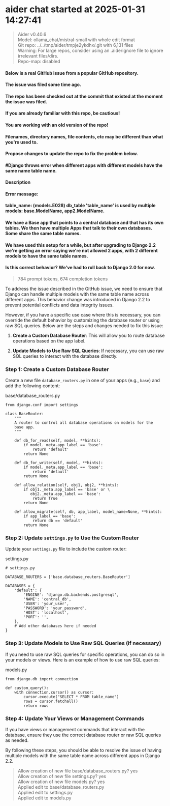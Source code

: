 
# aider chat started at 2025-01-31 14:27:41

> Aider v0.40.6  
> Model: ollama_chat/mistral-small with whole edit format  
> Git repo: ../../tmp/aider/tmpje2ykdhx/.git with 6,131 files  
> Warning: For large repos, consider using an .aiderignore file to ignore irrelevant files/dirs.  
> Repo-map: disabled  

#### Below is a real GitHub issue from a popular GitHub repository.  
#### The issue was filed some time ago.  
#### The repo has been checked out at the commit that existed at the moment the issue was filed.  
#### If you are already familiar with this repo, be cautious!  
#### You are working with an old version of the repo!  
#### Filenames, directory names, file contents, etc may be different than what you're used to.  
####   
#### Propose changes to update the repo to fix the problem below.  
####   
#### #Django throws error when different apps with different models have the same name table name.  
#### Description  
#### 	  
#### Error message:  
#### table_name: (models.E028) db_table 'table_name' is used by multiple models: base.ModelName, app2.ModelName.  
#### We have a Base app that points to a central database and that has its own tables. We then have multiple Apps that talk to their own databases. Some share the same table names.  
#### We have used this setup for a while, but after upgrading to Django 2.2 we're getting an error saying we're not allowed 2 apps, with 2 different models to have the same table names.   
#### Is this correct behavior? We've had to roll back to Django 2.0 for now.  
> 784 prompt tokens, 674 completion tokens  

To address the issue described in the GitHub issue, we need to ensure that Django can handle multiple models with the same table name across different apps. This behavior change was introduced in Django 2.2 to prevent potential conflicts and data integrity issues.

However, if you have a specific use case where this is necessary, you can override the default behavior by customizing the database router or using raw SQL queries. Below are the steps and changes needed to fix this issue:

1. **Create a Custom Database Router**: This will allow you to route database operations based on the app label.

2. **Update Models to Use Raw SQL Queries**: If necessary, you can use raw SQL queries to interact with the database directly.

### Step 1: Create a Custom Database Router

Create a new file `database_routers.py` in one of your apps (e.g., `base`) and add the following content:

base/database_routers.py
```
from django.conf import settings

class BaseRouter:
    """
    A router to control all database operations on models for the
    base app.
    """

    def db_for_read(self, model, **hints):
        if model._meta.app_label == 'base':
            return 'default'
        return None

    def db_for_write(self, model, **hints):
        if model._meta.app_label == 'base':
            return 'default'
        return None

    def allow_relation(self, obj1, obj2, **hints):
        if obj1._meta.app_label == 'base' or \
           obj2._meta.app_label == 'base':
            return True
        return None

    def allow_migrate(self, db, app_label, model_name=None, **hints):
        if app_label == 'base':
            return db == 'default'
        return None
```

### Step 2: Update `settings.py` to Use the Custom Router

Update your `settings.py` file to include the custom router:

settings.py
```
# settings.py

DATABASE_ROUTERS = ['base.database_routers.BaseRouter']

DATABASES = {
    'default': {
        'ENGINE': 'django.db.backends.postgresql',
        'NAME': 'central_db',
        'USER': 'your_user',
        'PASSWORD': 'your_password',
        'HOST': 'localhost',
        'PORT': '',
    },
    # Add other databases here if needed
}
```

### Step 3: Update Models to Use Raw SQL Queries (if necessary)

If you need to use raw SQL queries for specific operations, you can do so in your models or views. Here is an example of how to use raw SQL queries:

models.py
```
from django.db import connection

def custom_query():
    with connection.cursor() as cursor:
        cursor.execute("SELECT * FROM table_name")
        rows = cursor.fetchall()
        return rows
```

### Step 4: Update Your Views or Management Commands

If you have views or management commands that interact with the database, ensure they use the correct database router or raw SQL queries as needed.

By following these steps, you should be able to resolve the issue of having multiple models with the same table name across different apps in Django 2.2.

> Allow creation of new file base/database_routers.py? yes  
> Allow creation of new file settings.py? yes  
> Allow creation of new file models.py? yes  
> Applied edit to base/database_routers.py  
> Applied edit to settings.py  
> Applied edit to models.py  
